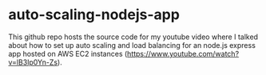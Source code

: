 # auto-scaling-nodejs-app

This github repo hosts the source code for my youtube video where I talked about how to set up auto scaling and load balancing for an node.js express app hosted on AWS EC2 instances (https://www.youtube.com/watch?v=lB3Ip0Yn-Zs).
